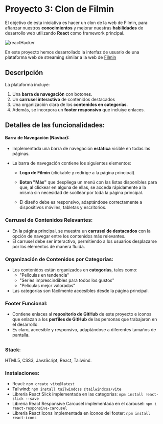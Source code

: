 # Proyecto 3:  Clon de Filmin

El objetivo de esta iniciativa es hacer un clon de la web de Filmin, para afianzar nuestros **conocimientos** y mejorar nuestras **habilidades** de desarrollo web utilizando **React** como framework principal. 

![reactHacker](https://i.ytimg.com/vi/x8BuodInbe8/hq720.jpg?sqp=-oaymwEhCK4FEIIDSFryq4qpAxMIARUAAAAAGAElAADIQj0AgKJD&rs=AOn4CLAcO5NmO-d_4dVwf5CqcWBbEVkzkw)

En este proyecto hemos desarrollado la interfaz de usuario de una plataforma web de streaming similar a la web de [Filmin](https://www.filmin.es/)

## Descripción

La plataforma incluye:

1. Una **barra de navegación** con botones.
2. Un **carrusel interactivo** de contenidos destacados
3. Una organización clara de los **contenidos en categorías**.
4. Además, se incorpora un **footer responsivo** que incluiye enlaces.


## Detalles de las funcionalidades:

#### Barra de Navegación (Navbar):

* Implementada una barra de navegación **estática** visible en todas las páginas.

* La barra de navegación contiene los siguientes elementos:

  * **Logo de Filmin** (clickable y redirige a la página principal).

  * **Boton "Más"** que despliega un menú con las listas disponibles para que, al clickear en alguna de ellas, se acceda rápidamente a la misma sin necesidad de scollear por toda la página principal.

  * El diseño debe es responsivo, adaptándose correctamente a dispositivos móviles, tabletas y escritorios.


### Carrusel de Contenidos Relevantes:

- En la página principal, se muestra un **carrusel de destacados** con la opción de navegar entre los contenidos más relevantes.
- El carrusel debe ser interactivo, permitiendo a los usuarios desplazarse por los elementos de manera fluida.

### Organización de Contenidos por Categorías:

- Los contenidos están organizados en **categorías**, tales como:
  - "Películas en tendencia"
  - "Series imprescindibles para todos los gustos"
  - "Películas mejor valoradas"
- Las categorías son fácilmente accesibles desde la página principal.
  
  

### Footer Funcional:

- Contiene enlaces al **repositorio de GitHub** de este proyecto e íconos que enlazan a los **perfiles de GitHub** de las personas que trabajaron en el desarrollo. 
- Es claro, accesible y responsivo, adaptándose a diferentes tamaños de pantalla.

##
### Stack:
HTML5, CSS3, JavaScript, React, Tailwind.

### Instalaciones:
- React: ```npm create vite@latest```
- Tailwind: ```npm install tailwindcss @tailwindcss/vite```
- Librería React Slick implementada en las categorías: ```npm install react-slick --save```
- Librería React Responsive Carousel implementada en el carousel: ```npm i react-responsive-carousel```
- Librería React Icons implementada en íconos del footer: ```npm install react-icons```
